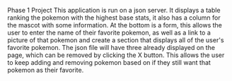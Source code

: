 Phase 1 Project
This application is run on a json server. It displays a table ranking the pokemon with the highest base stats, it also has a column for the mascot with some information. At the bottom is a form, this allows the user to enter the name of their favorite pokemon, as well as a link to a picture of that pokemon and create a section that displays all of the user's favorite pokemon. The json file will have three already displayed on the page, which can be removed by clicking the X button. This allows the user to keep adding and removing pokemon based on if they still want that pokemon as their favorite.